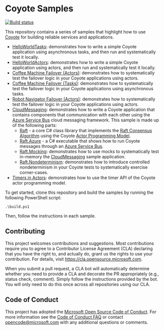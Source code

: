 # Coyote Samples

[![Build status](https://dev.azure.com/foundry99/Coyote/_apis/build/status/Samples/Coyote-Samples-VS-2019-CI)](https://dev.azure.com/foundry99/Coyote/_build/latest?definitionId=100)

This repository contains a series of samples that highlight how to use
[Coyote](https://github.com/microsoft/coyote) for building reliable services and applications.

- [HelloWorldTasks](./HelloWorldTasks): demonstrates how to write a simple Coyote application using asynchronous tasks, and then run and systematically test it locally.
- [HelloWorldActors](./HelloWorldActors): demonstrates how to write a simple Coyote application using actors, and then run and systematically test it locally.
- [Coffee Machine Failover (Actors)](./CoffeeMachineActors): demonstrates how to systematically test the failover logic in your Coyote applications using actors.
- [Coffee Machine Failover (Tasks)](./CoffeeMachineTasks): demonstrates how to systematically test the failover logic in your Coyote applications using asynchronous tasks.
- [Robot Navigator Failover (Actors)](./DrinksServingRobotActors): demonstrates how to systematically test the failover logic in your Coyote applications using actors.
- [CloudMessaging](./CloudMessaging): demonstrates how to write a Coyote application that contains components that communication with each other using the [Azure Service Bus](https://azure.microsoft.com/en-us/services/service-bus/) cloud messaging framework.
This sample is made up of the following parts:
    - [Raft](./CloudMessaging/Raft) - a core C# class library that implements the [Raft Consensus Algorithm](https://raft.github.io/) using the Coyote [Actor Programming Model](https://microsoft.github.io/coyote/programming-models/actors/overview).
    - [Raft.Azure](./CloudMessaging/Raft.Azure) - a C# executable that shows how to run Coyote messages through an [Azure Service Bus](https://azure.microsoft.com/en-us/services/service-bus/).
    - [Raft.Mocking](./CloudMessaging/Raft.Mocking): demonstrates how to use mocks to systematically test in-memory the [CloudMessaging](./CloudMessaging) sample application.
    - [Raft.Nondeterminism](./CloudMessaging/Raft.Nondeterminism): demonstrates how to introduce controlled nondeterminism in your Coyote tests to systematically exercise corner-cases.
- [Timers in Actors](./Timers): demonstrates how to use the timer API of the Coyote actor programming model.

To get started, clone this repository and build the samples by running the following PowerShell script:
```
.\build.ps1
```

Then, follow the instructions in each sample.

## Contributing
This project welcomes contributions and suggestions. Most contributions require you to agree to a
Contributor License Agreement (CLA) declaring that you have the right to, and actually do, grant us
the rights to use your contribution. For details, visit https://cla.opensource.microsoft.com.

When you submit a pull request, a CLA bot will automatically determine whether you need to provide
a CLA and decorate the PR appropriately (e.g., status check, comment). Simply follow the instructions
provided by the bot. You will only need to do this once across all repositories using our CLA.

## Code of Conduct
This project has adopted the [Microsoft Open Source Code of Conduct](https://opensource.microsoft.com/codeofconduct/). For more information see the [Code of Conduct FAQ](https://opensource.microsoft.com/codeofconduct/faq/) or contact [opencode@microsoft.com](mailto:opencode@microsoft.com) with any additional questions or comments.
